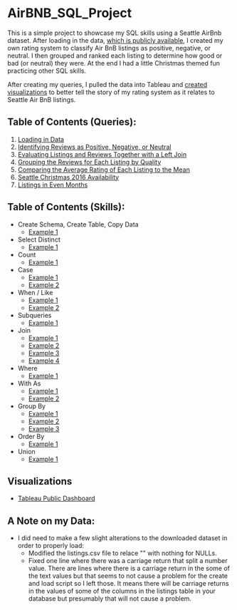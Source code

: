 # AirBNB_SQL_Project

This is a simple project to showcase my SQL skills using a Seattle AirBnb dataset. After loading in the data, [which is publicly available](https://www.kaggle.com/airbnb/seattle), I created my own rating system to classify Air BnB listings as positive, negative, or neutral. I then grouped and ranked each listing to determine how good or bad (or neutral) they were. At the end I had a little Christmas themed fun practicing other SQL skills.

After creating my queries, I pulled the data into Tableau and [created visualizations](https://public.tableau.com/profile/lauren6174#!/vizhome/SeattleAirBnBReviewQualityViz/Dashboard1) to better tell the story of my rating system as it relates to Seattle Air BnB listings.

## Table of Contents (Queries):
1. [Loading in Data](https://github.com/lalark/AirBNB_SQL_Project/tree/master/create_table_load_data)
2. [Identifying Reviews as Positive, Negative, or Neutral](https://github.com/lalark/AirBNB_SQL_Project/tree/master/identify_review_quality)
3. [Evaluating Listings and Reviews Together with a Left Join](https://github.com/lalark/AirBNB_SQL_Project/tree/master/join_listings_reviews)
4. [Grouping the Reviews for Each Listing by Quality](https://github.com/lalark/AirBNB_SQL_Project/tree/master/group_review_quality_by_listing)
5. [Comparing the Average Rating of Each Listing to the Mean](https://github.com/lalark/AirBNB_SQL_Project/tree/master/rating_variance_from_mean)
6. [Seattle Christmas 2016 Availability](https://github.com/lalark/AirBNB_SQL_Project/tree/master/christmas_2016_availabiliy)
7. [Listings in Even Months](https://github.com/lalark/AirBNB_SQL_Project/tree/master/union_even_months)

## Table of Contents (Skills):
* Create Schema, Create Table, Copy Data
  * [Example 1](https://github.com/lalark/AirBNB_SQL_Project/tree/master/create_table_load_data)
* Select Distinct
  * [Example 1](https://github.com/lalark/AirBNB_SQL_Project/tree/master/christmas_2016_availabiliy)
* Count
  * [Example 1](https://github.com/lalark/AirBNB_SQL_Project/tree/master/identify_review_quality)
* Case
  * [Example 1](https://github.com/lalark/AirBNB_SQL_Project/blob/master/group_review_quality_by_listing/group_review_quality_by_listing.txt)
  * [Example 2](https://github.com/lalark/AirBNB_SQL_Project/tree/master/identify_review_quality)
* When / Like
  * [Example 1](https://github.com/lalark/AirBNB_SQL_Project/blob/master/group_review_quality_by_listing/group_review_quality_by_listing.txt)
  * [Example 2](https://github.com/lalark/AirBNB_SQL_Project/tree/master/identify_review_quality)
* Subqueries
  * [Example 1](https://github.com/lalark/AirBNB_SQL_Project/tree/master/rating_variance_from_mean)
* Join
  * [Example 1](https://github.com/lalark/AirBNB_SQL_Project/tree/master/christmas_2016_availabiliy)
  * [Example 2](https://github.com/lalark/AirBNB_SQL_Project/blob/master/group_review_quality_by_listing/group_review_quality_by_listing.txt)
  * [Example 3](https://github.com/lalark/AirBNB_SQL_Project/tree/master/join_listings_reviews)
  * [Example 4](https://github.com/lalark/AirBNB_SQL_Project/tree/master/union_even_months)
* Where
  * [Example 1](https://github.com/lalark/AirBNB_SQL_Project/tree/master/christmas_2016_availabiliy)
* With As
  * [Example 1](https://github.com/lalark/AirBNB_SQL_Project/blob/master/group_review_quality_by_listing/group_review_quality_by_listing.txt)
  * [Example 2](https://github.com/lalark/AirBNB_SQL_Project/tree/master/identify_review_quality)
* Group By
  * [Example 1](https://github.com/lalark/AirBNB_SQL_Project/blob/master/christmas_2016_availabiliy/christmas_2016_availabiliy.txt)
  * [Example 2](https://github.com/lalark/AirBNB_SQL_Project/tree/master/identify_review_quality)
  * [Example 3](https://github.com/lalark/AirBNB_SQL_Project/tree/master/rating_variance_from_mean)
* Order By
  * [Example 1](https://github.com/lalark/AirBNB_SQL_Project/blob/master/group_review_quality_by_listing/group_review_quality_by_listing.txt)
* Union
  * [Example 1](https://github.com/lalark/AirBNB_SQL_Project/tree/master/union_even_months)
  
## Visualizations
* [Tableau Public Dashboard](https://public.tableau.com/profile/lauren6174#!/vizhome/SeattleAirBnBReviewQualityViz/Dashboard1)


## A Note on my Data:
* I did need to make a few slight alterations to the downloaded dataset in order to properly load:
  * Modified  the listings.csv file to relace "" with nothing for NULLs.
  * Fixed one line where there was a carriage return that split a number value.   There are lines where there is a carriage return in the some of the text values but that seems to not cause a problem for the create and load script so I left those.  It means there will be carriage returns in the values of some of the columns in the listings table in your database but presumably that will not cause a problem.
